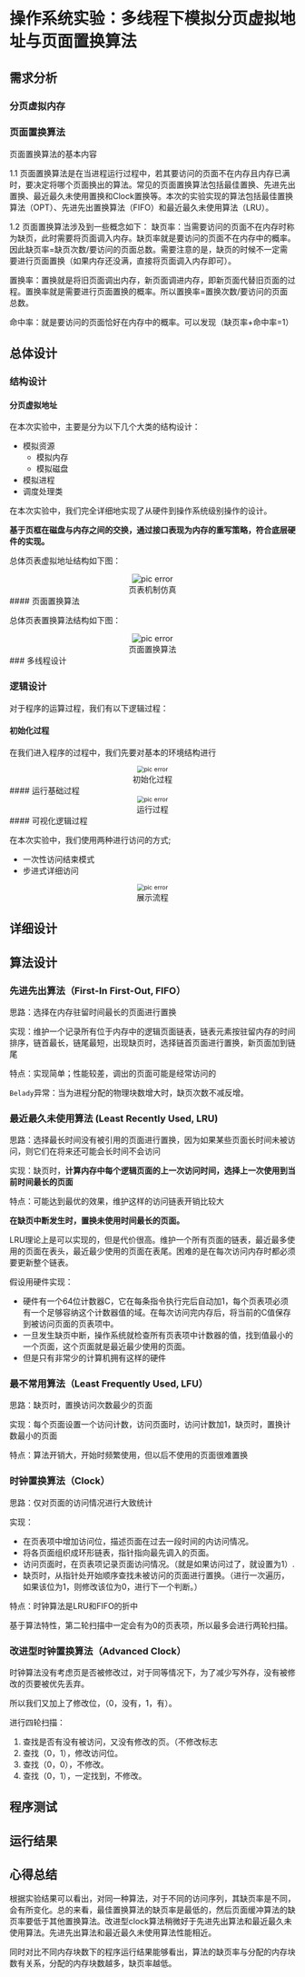 # 操作系统实验：多线程下模拟分页虚拟地址与页面置换算法

## 需求分析

### 分页虚拟内存

### 页面置换算法

页面置换算法的基本内容

1.1 页面置换算法是在当进程运行过程中，若其要访问的页面不在内存且内存已满时，要决定将哪个页面换出的算法。常见的页面置换算法包括最佳置换、先进先出置换、最近最久未使用置换和Clock置换等。本次的实验实现的算法包括最佳置换算法（OPT）、先进先出置换算法（FIFO）和最近最久未使用算法（LRU）。

1.2 页面置换算法涉及到一些概念如下： 缺页率：当需要访问的页面不在内存时称为缺页，此时需要将页面调入内存。缺页率就是要访问的页面不在内存中的概率。因此缺页率=缺页次数/要访问的页面总数。需要注意的是，缺页的时候不一定需要进行页面置换（如果内存还没满，直接将页面调入内存即可）。

置换率：置换就是将旧页面调出内存，新页面调进内存，即新页面代替旧页面的过程。置换率就是需要进行页面置换的概率。所以置换率=置换次数/要访问的页面总数。

命中率：就是要访问的页面恰好在内存中的概率。可以发现（缺页率+命中率=1）



## 总体设计

### 结构设计

#### 分页虚拟地址

在本次实验中，主要是分为以下几个大类的结构设计：

- 模拟资源
  - 模拟内存
  - 模拟磁盘
- 模拟进程
- 调度处理类

在本次实验中，我们完全详细地实现了从硬件到操作系统级别操作的设计。

**基于页框在磁盘与内存之间的交换，通过接口表现为内存的重写策略，符合底层硬件的实现。**

总体页表虚拟地址结构如下图：

<div>
    <center>
    <img src=".\pics\xmind\页表机制仿真.png"
         alt="pic error"
         style="zoom:100%"/>
    <br>
	<text>页表机制仿真<text/>
    </center>
</div>
#### 页面置换算法

总体页表置换算法结构如下图：

<div>
    <center>
    <img src=".\pics\xmind\页面置换算法.png"
         alt="pic error"
         style="zoom:100%"/>
    <br>
	<text>页面置换算法<text/>
    </center>
</div>
### 多线程设计



### 逻辑设计

对于程序的运算过程，我们有以下逻辑过程：

#### 初始化过程

在我们进入程序的过程中，我们先要对基本的环境结构进行

<div>
    <center>
    <img src=".\pics\process\初始化过程.png"
         alt="pic error"
         style="zoom:75%"/>
    <br>
	<text>初始化过程<text/>
    </center>
</div>
#### 运行基础过程



<div>
    <center>
    <img src=".\pics\process\运行过程.png"
         alt="pic error"
         style="zoom:75%"/>
    <br>
	<text>运行过程<text/>
    </center>
</div>
#### 可视化逻辑过程

在本次实验中，我们使用两种进行访问的方式;

- 一次性访问结束模式
- 步进式详细访问

<div>
    <center>
    <img src=".\pics\process\展示流程.png"
         alt="pic error"
         style="zoom:75%"/>
    <br>
	<text>展示流程<text/>
    </center>
</div>



## 详细设计

## 算法设计

### 先进先出算法（First-In First-Out, FIFO）

思路：选择在内存驻留时间最长的页面进行置换

实现：维护一个记录所有位于内存中的逻辑页面链表，链表元素按驻留内存的时间排序，链首最长，链尾最短，出现缺页时，选择链首页面进行置换，新页面加到链尾

特点：实现简单；性能较差，调出的页面可能是经常访问的

`Belady`异常：当为进程分配的物理块数增大时，缺页次数不减反增。

### 最近最久未使用算法 (Least Recently Used, LRU)

思路：选择最长时间没有被引用的页面进行置换，因为如果某些页面长时间未被访问，则它们在将来还可能会长时间不会访问

实现：缺页时，**计算内存中每个逻辑页面的上一次访问时间，选择上一次使用到当前时间最长的页面**

特点：可能达到最优的效果，维护这样的访问链表开销比较大

**在缺页中断发生时，置换未使用时间最长的页面。**

LRU理论上是可以实现的，但是代价很高。维护一个所有页面的链表，最近最多使用的页面在表头，最近最少使用的页面在表尾。困难的是在每次访问内存时都必须要更新整个链表。

假设用硬件实现：

- 硬件有一个64位计数器C，它在每条指令执行完后自动加1，每个页表项必须有一个足够容纳这个计数器值的域。在每次访问完内存后，将当前的C值保存到被访问页面的页表项中。
- 一旦发生缺页中断，操作系统就检查所有页表项中计数器的值，找到值最小的一个页面，这个页面就是最近最少使用的页面。
- 但是只有非常少的计算机拥有这样的硬件

### 最不常用算法（Least Frequently Used, LFU）

思路：缺页时，置换访问次数最少的页面

实现：每个页面设置一个访问计数，访问页面时，访问计数加1，缺页时，置换计数最小的页面

特点：算法开销大，开始时频繁使用，但以后不使用的页面很难置换

### 时钟置换算法（Clock）

思路：仅对页面的访问情况进行大致统计

实现：

- 在页表项中增加访问位，描述页面在过去一段时间的内访问情况。
- 将各页面组织成环形链表，指针指向最先调入的页面。
- 访问页面时，在页表项记录页面访问情况。（就是如果访问过了，就设置为1）.
- 缺页时，从指针处开始顺序查找未被访问的页面进行置换。（进行一次遍历，如果该位为1，则修改该位为0，进行下一个判断。）

特点：时钟算法是LRU和FIFO的折中

基于算法特性，第二轮扫描中一定会有为0的页表项，所以最多会进行两轮扫描。

### 改进型时钟置换算法（Advanced Clock）

时钟算法没有考虑页是否被修改过，对于同等情况下，为了减少写外存，没有被修改的页要被优先丢弃。

所以我们又加上了修改位，（0，没有，1，有）。

进行四轮扫描：

1. 查找是否有没有被访问，又没有修改的页。（不修改标志
2. 查找（0，1），修改访问位。
3. 查找（0，0），不修改。
4. 查找（0，1），一定找到，不修改。

## 程序测试

## 运行结果

## 心得总结

根据实验结果可以看出，对同一种算法，对于不同的访问序列，其缺页率是不同，会有所变化。总的来看，最佳置换算法的缺页率是最低的，然后页面缓冲算法的缺页率要低于其他置换算法。改进型clock算法稍微好于先进先出算法和最近最久未使用算法。先进先出算法和最近最久未使用算法性能相近。

同时对比不同内存块数下的程序运行结果能够看出，算法的缺页率与分配的内存块数有关系，分配的内存块数越多，缺页率越低。
